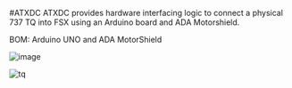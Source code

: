 #ATXDC
ATXDC provides hardware interfacing logic to connect a physical 737 TQ into FSX using an Arduino board and ADA Motorshield. 

BOM: Arduino UNO and ADA MotorShield

![image](https://github.com/user-attachments/assets/a72f2b84-98b8-41e9-8852-b396f9c1604b)

![tq](https://github.com/user-attachments/assets/67d41d7e-bf75-4aa1-a02c-2e3fbeebbf1c)
